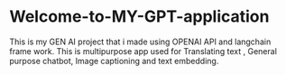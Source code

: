 # Welcome-to-MY-GPT-application
This is my GEN AI project that i made using OPENAI API and langchain frame work. This is multipurpose app used for Translating text , General purpose chatbot, Image captioning and text embedding.
